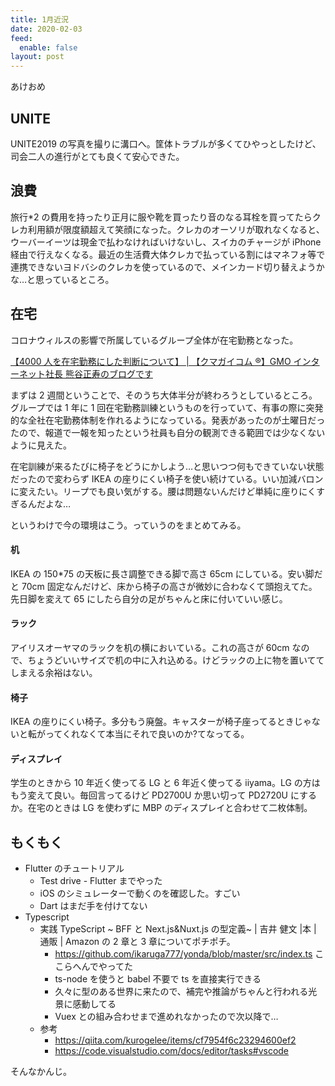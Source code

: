```yaml
---
title: 1月近況
date: 2020-02-03
feed:
  enable: false
layout: post
---
```


あけおめ

## UNITE

UNITE2019 の写真を撮りに溝口へ。筐体トラブルが多くてひやっとしたけど、司会二人の進行がとても良くて安心できた。

## 浪費

旅行\*2 の費用を持ったり正月に服や靴を買ったり音のなる耳栓を買ってたらクレカ利用額が限度額超えて笑顔になった。クレカのオーソリが取れなくなると、ウーバーイーツは現金で払わなければいけないし、スイカのチャージが iPhone 経由で行えなくなる。最近の生活費大体クレカで払っている割にはマネフォ等で連携できないヨドバシのクレカを使っているので、メインカード切り替えようかな…と思っているところ。

## 在宅

コロナウィルスの影響で所属しているグループ全体が在宅勤務となった。

[【4000 人を在宅勤務にした判断について】 | 【クマガイコム ®】GMO インターネット社長 熊谷正寿のブログです](https://www.kumagai.com/?eid=8260)

まずは 2 週間ということで、そのうち大体半分が終わろうとしているところ。グループでは 1 年に 1 回在宅勤務訓練というものを行っていて、有事の際に突発的な全社在宅勤務体制を作れるようになっている。発表があったのが土曜日だったので、報道で一報を知ったという社員も自分の観測できる範囲では少なくないように見えた。

在宅訓練が来るたびに椅子をどうにかしよう…と思いつつ何もできていない状態だったので変わらず IKEA の座りにくい椅子を使い続けている。いい加減バロンに変えたい。リープでも良い気がする。腰は問題ないんだけど単純に座りにくすぎるんだよな…

というわけで今の環境はこう。っていうのをまとめてみる。

#### 机

IKEA の 150\*75 の天板に長さ調整できる脚で高さ 65cm にしている。安い脚だと 70cm 固定なんだけど、床から椅子の高さが微妙に合わなくて頭抱えてた。先日脚を変えて 65 にしたら自分の足がちゃんと床に付いていい感じ。

#### ラック

アイリスオーヤマのラックを机の横においている。これの高さが 60cm なので、ちょうどいいサイズで机の中に入れ込める。けどラックの上に物を置いててしまえる余裕はない。

#### 椅子

IKEA の座りにくい椅子。多分もう廃盤。キャスターが椅子座ってるときじゃないと転がってくれなくて本当にそれで良いのか?てなってる。

#### ディスプレイ

学生のときから 10 年近く使ってる LG と 6 年近く使ってる iiyama。LG の方はもう変えて良い。毎回言ってるけど PD2700U か思い切って PD2720U にするか。在宅のときは LG を使わずに MBP のディスプレイと合わせて二枚体制。

## もくもく

- Flutter のチュートリアル
  - Test drive - Flutter までやった
  - iOS のシミュレーターで動くのを確認した。すごい
  - Dart はまだ手を付けてない
- Typescript
  - 実践 TypeScript ~ BFF と Next.js&Nuxt.js の型定義~ | 吉井 健文 |本 | 通販 | Amazon の 2 章と 3 章についてポチポチ。
    - https://github.com/ikaruga777/yonda/blob/master/src/index.ts ここらへんでやってた
    - ts-node を使うと babel 不要で ts を直接実行できる
    - 久々に型のある世界に来たので、補完や推論がちゃんと行われる光景に感動してる
    - Vuex との組み合わせまで進めれなかったので次以降で…
  - 参考
    - https://qiita.com/kurogelee/items/cf7954f6c23294600ef2
    - https://code.visualstudio.com/docs/editor/tasks#vscode

そんなかんじ。
